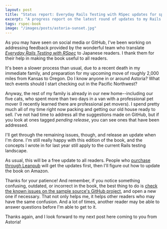 ```yaml
---
layout: post
title: "Status report: Everyday Rails Testing with RSpec updates for spring 2018"
excerpt: "A progress report on the latest round of updates to my Rails testing book."
tags: rspec-book
image: "/images/posts/astoria-sunset.jpg"
---
```


As you may have seen on social media or GitHub, I've been working on addressing feedback provided by the wonderful team who translate _[Everyday Rails Testing with RSpec](https://leanpub.com/everydayrailsrspec)_ to Japanese readers. I thank them for their help in making the book useful to all readers.

It's been a slower process than usual, due to a recent death in my immediate family, and preparation for my upcoming move of roughly 2,000 miles from Kansas to Oregon. Do I know anyone in or around Astoria? What tech events should I start checking out in the Pacific Northwest?

Anyway, the rest of my family is already in our new home--including our five cats, who spent more than two days in a van with a professional pet mover (I recently learned there are professional pet movers). I spend pretty much all of my time right now packing and getting our old house ready to sell. I've not had time to address all the suggestions made on GitHub, but if you look at ones tagged _pending release_, you can see ones that have been addressed.

I'll get through the remaining issues, though, and release an update when I'm done. I'm still really happy with this edition of the book, and the concepts I wrote in for last year still apply to the current Rails testing landscape.

As usual, this will be a free update to all readers. People who [purchase through Leanpub](https://leanpub.com/everydayrailsrspec) will get the updates first, then I'll figure out how to update the book on Amazon.

Thanks for your patience! And remember, if you notice something confusing, outdated, or incorrect in the book, the best thing to do is [check the known issues on the sample source's GitHub project](https://github.com/everydayrails/everydayrails-rspec-2017/issues), and open a new one if necessary. That not only helps me, it helps other readers who may have the same confusion. And a lot of times, another reader may be able to answer questions before I'm able to get to it.

Thanks again, and I look forward to my next post here coming to you from Astoria!
